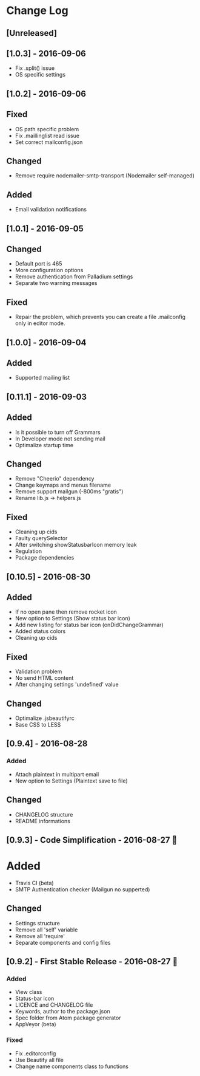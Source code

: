# Change Log

## [Unreleased]

## [1.0.3] - 2016-09-06

- Fix .split() issue
- OS specific settings

## [1.0.2] - 2016-09-06

## Fixed

- OS path specific problem
- Fix .maillinglist read issue
- Set correct mailconfig.json

## Changed

- Remove require nodemailer-smtp-transport (Nodemailer self-managed)

## Added

- Email validation notifications

## [1.0.1] - 2016-09-05

## Changed

- Default port is 465
- More configuration options
- Remove authentication from Palladium settings
- Separate two warning messages

## Fixed

- Repair the problem, which prevents you can create a file .mailconfig only in editor mode.

## [1.0.0] - 2016-09-04

## Added

- Supported mailing list

## [0.11.1] - 2016-09-03

## Added

- Is it possible to turn off Grammars
- In Developer mode not sending mail
- Optimalize startup time

## Changed

- Remove "Cheerio" dependency
- Change keymaps and menus filename
- Remove support mailgun (-800ms "gratis")
- Rename lib.js -> helpers.js

## Fixed

- Cleaning up cids
- Faulty querySelector
- After switching showStatusbarIcon memory leak
- Regulation
- Package dependencies

## [0.10.5] - 2016-08-30

## Added

- If no open pane then remove rocket icon
- New option to Settings (Show status bar icon)
- Add new listing for status bar icon (onDidChangeGrammar)
- Added status colors
- Cleaning up cids

## Fixed

- Validation problem
- No send HTML content
- After changing settings 'undefined' value

## Changed

- Optimalize .jsbeautifyrc
- Base CSS to LESS

## [0.9.4] - 2016-08-28

### Added

- Attach plaintext in multipart email
- New option to Settings (Plaintext save to file)

## Changed

- CHANGELOG structure
- README informations

## [0.9.3] - Code Simplification - 2016-08-27 :panda_face:

# Added

- Travis CI (beta)
- SMTP Authentication checker (Mailgun no supperted)

## Changed

- Settings structure
- Remove all 'self' variable
- Remove all 'require'
- Separate components and config files

## [0.9.2] - First Stable Release - 2016-08-27 :rocket:

### Added

- View class
- Status-bar icon
- LICENCE and CHANGELOG file
- Keywords, author to the package.json
- Spec folder from Atom package generator
- AppVeyor (beta)

### Fixed

- Fix .editorconfig
- Use Beautify all file
- Change name components class to functions
